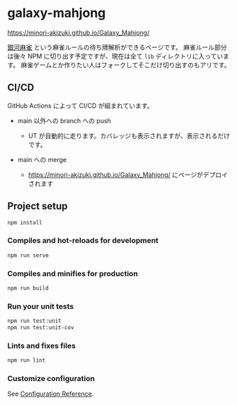 # galaxy-mahjong

<https://minori-akizuki.github.io/Galaxy_Mahjong/>

[銀河麻雀](https://youtu.be/IDaKM7eU7zE) という麻雀ルールの待ち牌解析ができるページです。
麻雀ルール部分は後々 NPM に切り出す予定ですが、現在は全て `lib` ディレクトリに入っています。
麻雀ゲームとか作りたい人はフォークしてそこだけ切り出すのもアリです。

## CI/CD

GitHub Actions によって CI/CD が組まれています。

* main 以外への branch への push
  * UT が自動的に走ります。カバレッジも表示されますが、表示されるだけです。

* main への merge
  * <https://minori-akizuki.github.io/Galaxy_Mahjong/> にページがデプロイされます

## Project setup

```bash
npm install
```

### Compiles and hot-reloads for development

```bash
npm run serve
```

### Compiles and minifies for production

```bash
npm run build
```

### Run your unit tests

```bash
npm run test:unit
npm run test:unit-cov
```

### Lints and fixes files

```bash
npm run lint
```

### Customize configuration

See [Configuration Reference](https://cli.vuejs.org/config/).
